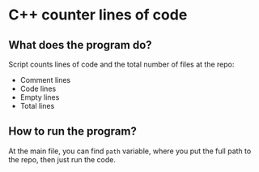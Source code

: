 # C++ counter lines of code

## What does the program do?
Script counts lines of code and the total number of files at the repo:
- Comment lines
- Code lines
- Empty lines
- Total lines

## How to run the program?
At the main file, you can find `path` variable, where you put the full path to the repo, then just run the code.
